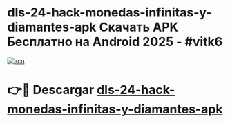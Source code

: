 # dls-24-hack-monedas-infinitas-y-diamantes-apk Скачать APK Бесплатно на Android 2025 - #vitk6

[![acn](https://github.com/user-attachments/assets/0f9c940e-d8b0-45ae-aac7-cd30a18b3e1c)](https://apps.freeplayer.one?title=dls-24-hack-monedas-infinitas-y-diamantes-apk&ref=9RF)

# 👉🔴 Descargar [dls-24-hack-monedas-infinitas-y-diamantes-apk](https://apps.freeplayer.one?title=dls-24-hack-monedas-infinitas-y-diamantes-apk&ref=9RF)